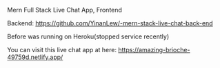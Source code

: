 Mern Full Stack Live Chat App, Frontend

Backend: https://github.com/YinanLew/-mern-stack-live-chat-back-end

Before was running on Heroku(stopped service recently)

You can visit this live chat app at here:
https://amazing-brioche-49759d.netlify.app/
